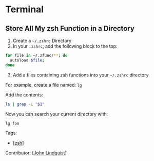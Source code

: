 # Terminal

## Store All My zsh Function in a Directory

1. Create a `~/.zshrc` Directory
2. In your `.zshrc`, add the following block to the top:

```bash
for file in ~/.zfunc/**; do
  autoload $file;
done
```

3. Add a files containing zsh functions into your `~/.zshrc` directory

For example, create a file named: `lg`

Add the contents:

```bash
ls | grep -i "$1"
```

Now you can search your current directory with:

```bash
lg foo
```


Tags:
- [[zsh]]

Contributor: [[John Lindquist]]

[//begin]: # "Autogenerated link references for markdown compatibility"
[zsh]: zsh "Zsh"
[John Lindquist]: john-lindquist "John Lindquist"
[//end]: # "Autogenerated link references"